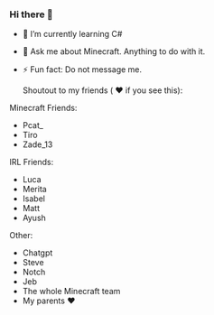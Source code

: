 ### Hi there 👋

- 🌱 I’m currently learning C#
- 💬 Ask me about Minecraft. Anything to do with it.
- ⚡ Fun fact: Do not message me.

  Shoutout to my friends ( ❤️ if you see this):

Minecraft Friends:
  - Pcat_
  - Tiro
  - Zade_13

 IRL Friends:
  - Luca
  - Merita
  - Isabel
  - Matt
  - Ayush

Other:
  - Chatgpt
  - Steve
  - Notch
  - Jeb
  - The whole Minecraft team
  - My parents ❤️
